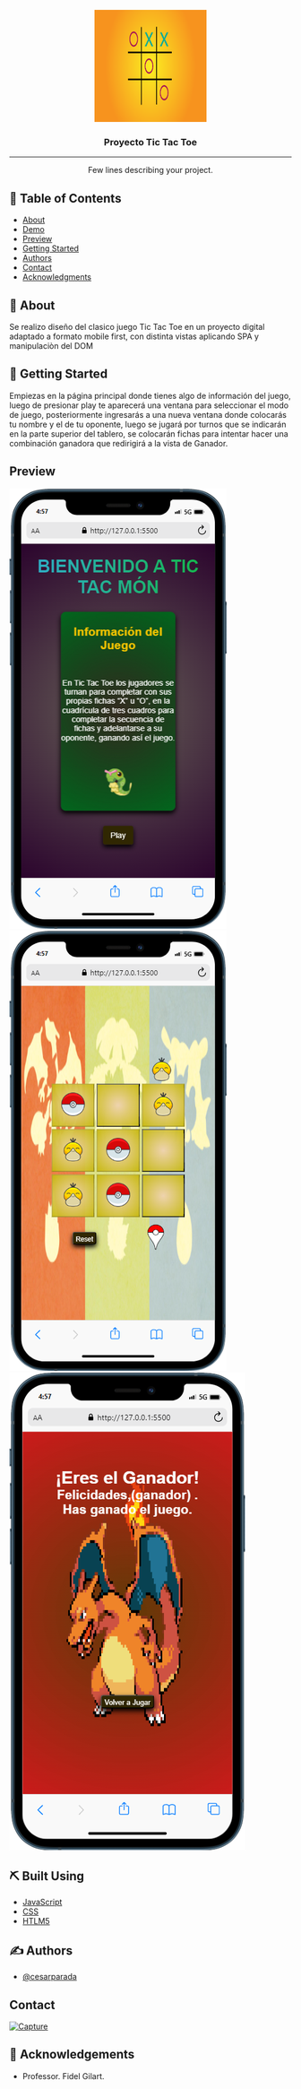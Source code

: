 <p align="center">
  <a href="" rel="noopener">
 <img width=200px height=200px src="multimedia/tictactoe.png" alt="Project logo"></a>
</p>

<h3 align="center">Proyecto Tic Tac Toe</h3>

<div align="center">

<!-- [![Status](https://img.shields.io/badge/status-active-success.svg)]()
[![GitHub Issues](https://img.shields.io/github/issues/kylelobo/The-Documentation-Compendium.svg)](https://github.com/kylelobo/The-Documentation-Compendium/issues)
[![GitHub Pull Requests](https://img.shields.io/github/issues-pr/kylelobo/The-Documentation-Compendium.svg)](https://github.com/kylelobo/The-Documentation-Compendium/pulls)
[![License](https://img.shields.io/badge/license-MIT-blue.svg)](/LICENSE) -->

</div>

---

<p align="center"> Few lines describing your project.
    <br> 
</p>

## 📝 Table of Contents

- [About](#about)
- [Demo](https://cesarparada.github.io/Proyecto-Tic-Tac-Toe/)
- [Preview](#Preview)
- [Getting Started](#getting_started)
- [Authors](#authors)
- [Contact](#contact)
- [Acknowledgments](#acknowledgement)

## 🧐 About <a name = "about"></a>

Se realizo diseño del clasico juego Tic Tac Toe en un proyecto digital adaptado a formato mobile first, con distinta vistas aplicando SPA y manipulaciòn del DOM

## 🏁 Getting Started <a name = "getting_started"></a>

Empiezas en la página principal donde tienes algo de información del juego, luego de presionar play te aparecerá una ventana para seleccionar el modo de juego, posteriormente ingresarás a una nueva ventana donde colocarás tu nombre y el de tu oponente, luego se jugará por turnos que se indicarán en la parte superior del tablero, se colocarán fichas para intentar hacer una combinación ganadora que redirigirá a la vista de Ganador.

## Preview

<img src="multimedia/principal.png" alt="">
<img src="multimedia/tablero.png" alt="">
<img src="multimedia/vista ganador.png" alt="">
<img src="multimedia/mobile.gif" alt="">

## ⛏️ Built Using <a name = "built_using"></a>

- [JavaScript](https://developer.mozilla.org/es/docs/Web/JavaScript)
- [CSS](https://developer.mozilla.org/es/docs/Web/CSS)
- [HTLM5](https://developer.mozilla.org/es/docs/Glossary/HTML5)

## ✍️ Authors <a name = "authors"></a>

- [@cesarparada](https://github.com/Cesarparada)

## Contact

<a href="mailto:cesard.0925@gmail.com">![Capture](https://img.shields.io/badge/Gmail-D14836?style=for-the-badge&logo=gmail&logoColor=white)</a>

## 🎉 Acknowledgements <a name = "acknowledgement"></a>

- Professor. Fidel Gilart.
